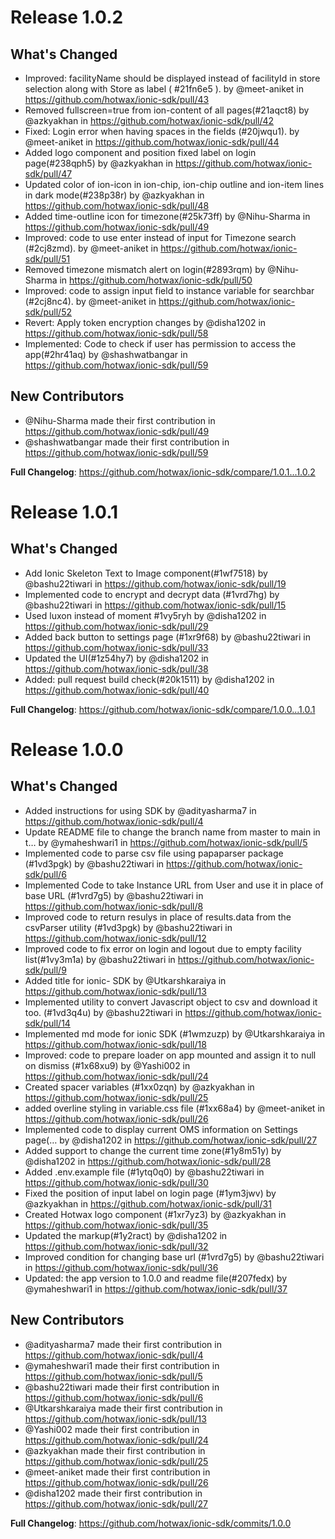 # Release 1.0.2

## What's Changed
* Improved: facilityName should be displayed instead of facilityId in store selection along with Store as label ( #21fn6e5 ). by @meet-aniket in https://github.com/hotwax/ionic-sdk/pull/43
* Removed fullscreen=true from ion-content of all pages(#21aqct8) by @azkyakhan in https://github.com/hotwax/ionic-sdk/pull/42
* Fixed: Login error when having spaces in the fields (#20jwqu1). by @meet-aniket in https://github.com/hotwax/ionic-sdk/pull/44
* Added logo component and position fixed label on login page(#238qph5) by @azkyakhan in https://github.com/hotwax/ionic-sdk/pull/47
* Updated color of ion-icon in ion-chip, ion-chip outline and ion-item lines in dark mode(#238p38r) by @azkyakhan in https://github.com/hotwax/ionic-sdk/pull/48
* Added time-outline icon for timezone(#25k73ff) by @Nihu-Sharma in https://github.com/hotwax/ionic-sdk/pull/49
* Improved: code to use enter instead of input for Timezone search (#2cj8zmd). by @meet-aniket in https://github.com/hotwax/ionic-sdk/pull/51
* Removed timezone mismatch alert on login(#2893rqm) by @Nihu-Sharma in https://github.com/hotwax/ionic-sdk/pull/50
* Improved: code to assign input field to instance variable for searchbar (#2cj8nc4). by @meet-aniket in https://github.com/hotwax/ionic-sdk/pull/52
* Revert: Apply token encryption changes by @disha1202 in https://github.com/hotwax/ionic-sdk/pull/58
* Implemented: Code to check if user has permission to access the app(#2hr41aq) by @shashwatbangar in https://github.com/hotwax/ionic-sdk/pull/59

## New Contributors
* @Nihu-Sharma made their first contribution in https://github.com/hotwax/ionic-sdk/pull/49
* @shashwatbangar made their first contribution in https://github.com/hotwax/ionic-sdk/pull/59

**Full Changelog**: https://github.com/hotwax/ionic-sdk/compare/1.0.1...1.0.2

# Release 1.0.1

## What's Changed
* Add Ionic Skeleton Text to Image component(#1wf7518)  by @bashu22tiwari in https://github.com/hotwax/ionic-sdk/pull/19
* Implemented code to encrypt and decrypt data (#1vrd7hg) by @bashu22tiwari in https://github.com/hotwax/ionic-sdk/pull/15
* Used luxon instead of moment #1vy5ryh by @disha1202 in https://github.com/hotwax/ionic-sdk/pull/29
* Added back button to settings page (#1xr9f68) by @bashu22tiwari in https://github.com/hotwax/ionic-sdk/pull/33
* Updated the UI(#1z54hy7) by @disha1202 in https://github.com/hotwax/ionic-sdk/pull/38
* Added: pull request build check(#20k1511) by @disha1202 in https://github.com/hotwax/ionic-sdk/pull/40

**Full Changelog**: https://github.com/hotwax/ionic-sdk/compare/1.0.0...1.0.1

# Release 1.0.0

## What's Changed
* Added instructions for using SDK by @adityasharma7 in https://github.com/hotwax/ionic-sdk/pull/4
* Update README file to change the branch name from master to main in t… by @ymaheshwari1 in https://github.com/hotwax/ionic-sdk/pull/5
* Implemented code to parse csv file using papaparser package (#1vd3pgk) by @bashu22tiwari in https://github.com/hotwax/ionic-sdk/pull/6
* Implemented Code to take Instance URL from User and use it in place of base URL (#1vrd7g5) by @bashu22tiwari in https://github.com/hotwax/ionic-sdk/pull/8
* Improved code to return resulys in place of results.data from the csvParser utility (#1vd3pgk) by @bashu22tiwari in https://github.com/hotwax/ionic-sdk/pull/12
* Improved code to fix error on login and logout due to empty facility list(#1vy3m1a) by @bashu22tiwari in https://github.com/hotwax/ionic-sdk/pull/9
* Added title for ionic- SDK by @Utkarshkaraiya in https://github.com/hotwax/ionic-sdk/pull/13
* Implemented utility to convert Javascript object to csv and download it too. (#1vd3q4u) by @bashu22tiwari in https://github.com/hotwax/ionic-sdk/pull/14
* Implemented md mode for ionic SDK (#1wmzuzp) by @Utkarshkaraiya in https://github.com/hotwax/ionic-sdk/pull/18
* Improved: code to prepare loader on app mounted and assign it to null on dismiss (#1x68xu9) by @Yashi002 in https://github.com/hotwax/ionic-sdk/pull/24
* Created spacer variables (#1xx0zqn) by @azkyakhan in https://github.com/hotwax/ionic-sdk/pull/25
* added overline styling in variable.css file (#1xx68a4) by @meet-aniket in https://github.com/hotwax/ionic-sdk/pull/26
* Implemented code to display current OMS information on Settings page(… by @disha1202 in https://github.com/hotwax/ionic-sdk/pull/27
* Added support to change the current time zone(#1y8m51y) by @disha1202 in https://github.com/hotwax/ionic-sdk/pull/28
* Added .env.example file (#1ytq0q0) by @bashu22tiwari in https://github.com/hotwax/ionic-sdk/pull/30
* Fixed the position of input label on login page (#1ym3jwv) by @azkyakhan in https://github.com/hotwax/ionic-sdk/pull/31
* Created Hotwax logo component (#1xr7yz3) by @azkyakhan in https://github.com/hotwax/ionic-sdk/pull/35
* Updated the markup(#1y2ract) by @disha1202 in https://github.com/hotwax/ionic-sdk/pull/32
* Improved condition for changing base url (#1vrd7g5) by @bashu22tiwari in https://github.com/hotwax/ionic-sdk/pull/36
* Updated: the app version to 1.0.0 and readme file(#207fedx) by @ymaheshwari1 in https://github.com/hotwax/ionic-sdk/pull/37

## New Contributors
* @adityasharma7 made their first contribution in https://github.com/hotwax/ionic-sdk/pull/4
* @ymaheshwari1 made their first contribution in https://github.com/hotwax/ionic-sdk/pull/5
* @bashu22tiwari made their first contribution in https://github.com/hotwax/ionic-sdk/pull/6
* @Utkarshkaraiya made their first contribution in https://github.com/hotwax/ionic-sdk/pull/13
* @Yashi002 made their first contribution in https://github.com/hotwax/ionic-sdk/pull/24
* @azkyakhan made their first contribution in https://github.com/hotwax/ionic-sdk/pull/25
* @meet-aniket made their first contribution in https://github.com/hotwax/ionic-sdk/pull/26
* @disha1202 made their first contribution in https://github.com/hotwax/ionic-sdk/pull/27

**Full Changelog**: https://github.com/hotwax/ionic-sdk/commits/1.0.0
